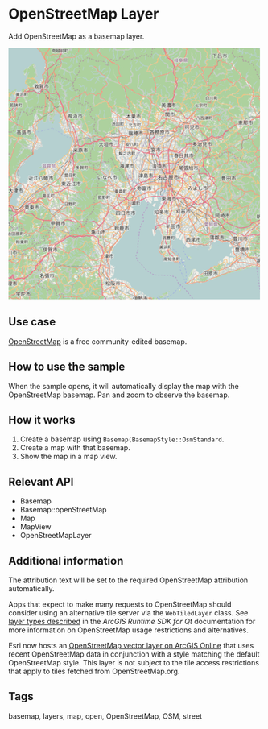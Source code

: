 # OpenStreetMap Layer

Add OpenStreetMap as a basemap layer.

![](screenshot.png)

## Use case

[OpenStreetMap](https://www.openstreetmap.org) is a free community-edited basemap.

## How to use the sample

When the sample opens, it will automatically display the map with the OpenStreetMap basemap. Pan and zoom to observe the basemap.

## How it works

1. Create a basemap using `Basemap(BasemapStyle::OsmStandard`.
2. Create a map with that basemap.
3. Show the map in a map view.

## Relevant API

* Basemap
* Basemap::openStreetMap
* Map
* MapView
* OpenStreetMapLayer

## Additional information

The attribution text will be set to the required OpenStreetMap attribution automatically.

Apps that expect to make many requests to OpenStreetMap should consider using an alternative tile server via the `WebTiledLayer` class. See [layer types described](https://developers.arcgis.com/qt/latest/cpp/guide/layer-types-described.htm#ESRI_SECTION1_B995CCAB20584F91890B3614CF16CF43) in the *ArcGIS Runtime SDK for Qt* documentation for more information on OpenStreetMap usage restrictions and alternatives.

Esri now hosts an [OpenStreetMap vector layer on ArcGIS Online](http://www.arcgis.com/home/item.html?id=3e1a00aeae81496587988075fe529f71) that uses recent OpenStreetMap data in conjunction with a style matching the default OpenStreetMap style. This layer is not subject to the tile access restrictions that apply to tiles fetched from OpenStreetMap.org.

## Tags

basemap, layers, map, open, OpenStreetMap, OSM, street
